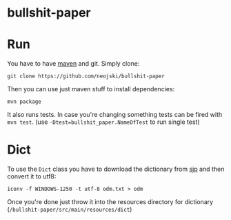 bullshit-paper
==============

# Run

You have to have [maven](http://maven.apache.org) and git. Simply clone:

```
git clone https://github.com/neojski/bullshit-paper
```

Then you can use just maven stuff to install dependencies:

```
mvn package
```

It also runs tests. In case you're changing something tests can be fired with
`mvn test`. (use `-Dtest=bullshit_paper.NameOfTest` to run single test)

# Dict
To use the `Dict` class you have to download the dictionary from
[sjp](http://sjp.pl/slownik/odmiany) and then convert it to utf8:

```
iconv -f WINDOWS-1250 -t utf-8 odm.txt > odm
```

Once you're done just throw it into the resources directory for dictionary (`/bullshit-paper/src/main/resources/dict`)

